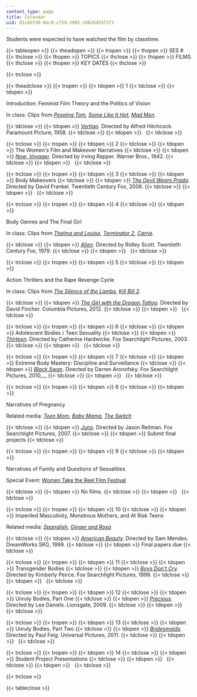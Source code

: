 ```yaml
---
content_type: page
title: Calendar
uid: 01c6bfd0-0ec0-c759-3903-10826459f3f3
---
```


Students were expected to have watched the film by classtime.

{{< tableopen >}}
{{< theadopen >}}
{{< tropen >}}
{{< thopen >}}
SES #
{{< thclose >}}
{{< thopen >}}
TOPICS
{{< thclose >}}
{{< thopen >}}
FILMS
{{< thclose >}}
{{< thopen >}}
KEY DATES
{{< thclose >}}

{{< trclose >}}

{{< theadclose >}}
{{< tropen >}}
{{< tdopen >}}
1
{{< tdclose >}}
{{< tdopen >}}


Introduction: Feminist Film Theory and the Politics of Vision

In class: Clips from _[Peeping Tom](http://www.imdb.com/title/tt0054167/?ref_=nv_sr_1), [Some Like It Hot](http://www.imdb.com/title/tt0053291/?ref_=fn_al_tt_1), [Mad Men](http://www.imdb.com/title/tt0804503/?ref_=fn_al_tt_1)_.


{{< tdclose >}}
{{< tdopen >}}
_[Vertigo](http://www.imdb.com/title/tt0052357/?ref_=fn_al_tt_1)._ Directed by Alfred Hitchcock. Paramount Picture, 1958.
{{< tdclose >}}
{{< tdopen >}}
 
{{< tdclose >}}

{{< trclose >}}
{{< tropen >}}
{{< tdopen >}}
2
{{< tdclose >}}
{{< tdopen >}}
The Women's Film and Makeover Narratives
{{< tdclose >}}
{{< tdopen >}}
_[Now, Voyager](http://www.imdb.com/title/tt0035140/?ref_=fn_al_tt_2)._ Directed by Irving Rapper. Warner Bros., 1942.
{{< tdclose >}}
{{< tdopen >}}
 
{{< tdclose >}}

{{< trclose >}}
{{< tropen >}}
{{< tdopen >}}
3
{{< tdclose >}}
{{< tdopen >}}
Body Makeovers
{{< tdclose >}}
{{< tdopen >}}
_[The Devil Wears Prada](http://www.imdb.com/title/tt0458352/?ref_=nv_sr_1)._ Directed by David Frankel. Twentieth Century Fox, 2006.
{{< tdclose >}}
{{< tdopen >}}
 
{{< tdclose >}}

{{< trclose >}}
{{< tropen >}}
{{< tdopen >}}
4
{{< tdclose >}}
{{< tdopen >}}


Body Genres and The Final Girl

In class: Clips from _[Thelma and Louise](http://www.imdb.com/title/tt0103074/), [Terminator 2](http://www.imdb.com/title/tt0103064/?ref_=nv_sr_1), [Carrie](http://www.imdb.com/title/tt0074285/?ref_=fn_al_tt_2)._


{{< tdclose >}}
{{< tdopen >}}
_[Alien](http://www.imdb.com/title/tt0078748/?ref_=fn_al_tt_1)._ Directed by Ridley Scott. Twentieth Century Fox, 1979.
{{< tdclose >}}
{{< tdopen >}}
 
{{< tdclose >}}

{{< trclose >}}
{{< tropen >}}
{{< tdopen >}}
5
{{< tdclose >}}
{{< tdopen >}}


Action Thrillers and the Rape Revenge Cycle

In class: Clips from _[The Silence of the Lambs](http://www.imdb.com/title/tt0102926/?ref_=nv_sr_1), [Kill Bill 2](http://www.imdb.com/title/tt0378194/?ref_=nv_sr_2)._


{{< tdclose >}}
{{< tdopen >}}
_[The Girl with the Dragon Tattoo](http://www.imdb.com/title/tt1568346/?ref_=nv_sr_1)._ Directed by David Fincher. Columbia Pictures, 2012.
{{< tdclose >}}
{{< tdopen >}}
 
{{< tdclose >}}

{{< trclose >}}
{{< tropen >}}
{{< tdopen >}}
6
{{< tdclose >}}
{{< tdopen >}}
Adolescent Bodies / Teen Sexuality
{{< tdclose >}}
{{< tdopen >}}
_[Thirteen](http://www.imdb.com/title/tt0328538/?ref_=fn_al_tt_1)._ Directed by Catherine Hardwicke. Fox Searchlight Pictures, 2003.
{{< tdclose >}}
{{< tdopen >}}
 
{{< tdclose >}}

{{< trclose >}}
{{< tropen >}}
{{< tdopen >}}
7
{{< tdclose >}}
{{< tdopen >}}
Extreme Body Mastery: Discipline and Surveillance
{{< tdclose >}}
{{< tdopen >}}
[_Black Swan_](http://www.imdb.com/title/tt0947798/?ref_=fn_al_tt_1). Directed by Darren Aronofsky. Fox Searchlight Pictures, 2010_._
{{< tdclose >}}
{{< tdopen >}}
 
{{< tdclose >}}

{{< trclose >}}
{{< tropen >}}
{{< tdopen >}}
8
{{< tdclose >}}
{{< tdopen >}}


Narratives of Pregnancy

Related media: _[Teen Mom](http://www.imdb.com/title/tt1566154/?ref_=fn_al_tt_1), [Baby Mama](http://www.imdb.com/title/tt0871426/?ref_=nv_sr_1), [The Switch](http://www.imdb.com/title/tt0889573/?ref_=nv_sr_1)_


{{< tdclose >}}
{{< tdopen >}}
_[Juno](http://www.imdb.com/title/tt0467406/?ref_=nv_sr_2)._ Directed by Jason Reitman. Fox Searchlight Pictures, 2007.
{{< tdclose >}}
{{< tdopen >}}
Submit final projects
{{< tdclose >}}

{{< trclose >}}
{{< tropen >}}
{{< tdopen >}}
9
{{< tdclose >}}
{{< tdopen >}}


Narratives of Family and Questions of Sexualities

Special Event: [Women Take the Reel Film Festival](http://web.mit.edu/gcws/news+events/2014women-reel.html)


{{< tdclose >}}
{{< tdopen >}}
No films.
{{< tdclose >}}
{{< tdopen >}}
 
{{< tdclose >}}

{{< trclose >}}
{{< tropen >}}
{{< tdopen >}}
10
{{< tdclose >}}
{{< tdopen >}}
Imperiled Masculinity, Monstrous Mothers, and At Risk Teens

Related media: _[Spanglish](http://www.imdb.com/title/tt0371246/?ref_=fn_al_tt_1), [Ginger and Rosa](http://www.imdb.com/title/tt2115295/?ref_=fn_al_tt_1)_


{{< tdclose >}}
{{< tdopen >}}
_[American Beauty](http://www.imdb.com/title/tt0169547/?ref_=fn_al_tt_4)._ Directed by Sam Mendes. DreamWorks SKG, 1999.
{{< tdclose >}}
{{< tdopen >}}
Final papers due
{{< tdclose >}}

{{< trclose >}}
{{< tropen >}}
{{< tdopen >}}
11
{{< tdclose >}}
{{< tdopen >}}
Transgender Bodies
{{< tdclose >}}
{{< tdopen >}}
_[Boys Don't Cry](http://www.imdb.com/title/tt0171804/?ref_=nv_sr_1)._ Directed by Kimberly Peirce. Fox Searchlight Pictures, 1999.
{{< tdclose >}}
{{< tdopen >}}
 
{{< tdclose >}}

{{< trclose >}}
{{< tropen >}}
{{< tdopen >}}
12
{{< tdclose >}}
{{< tdopen >}}
Unruly Bodies, Part One
{{< tdclose >}}
{{< tdopen >}}
_[Precious](http://www.imdb.com/title/tt0929632/?ref_=fn_al_tt_1)._ Directed by Lee Daniels. Lionsgate, 2009.
{{< tdclose >}}
{{< tdopen >}}
 
{{< tdclose >}}

{{< trclose >}}
{{< tropen >}}
{{< tdopen >}}
13
{{< tdclose >}}
{{< tdopen >}}
Unruly Bodies, Part Two
{{< tdclose >}}
{{< tdopen >}}
_[Bridesmaids](http://www.imdb.com/title/tt1478338/?ref_=fn_al_tt_1)._ Directed by Paul Feig. Universal Pictures, 2011.
{{< tdclose >}}
{{< tdopen >}}
 
{{< tdclose >}}

{{< trclose >}}
{{< tropen >}}
{{< tdopen >}}
14
{{< tdclose >}}
{{< tdopen >}}
Student Project Presentations
{{< tdclose >}}
{{< tdopen >}}
 
{{< tdclose >}}
{{< tdopen >}}
 
{{< tdclose >}}

{{< trclose >}}

{{< tableclose >}}